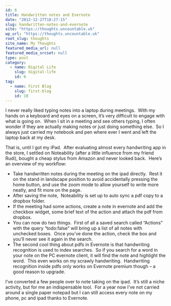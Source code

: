```yaml
---
id: 6
title: Handwritten notes and Evernote
date: "2012-12-27T18:27:15"
slug: handwritten-notes-and-evernote
site: "https://thoughts.uncountable.uk"
wp_url: "https://thoughts.uncountable.uk"
root_slug: thoughts
site_name: My Thoughts
featured_media_url: null
featured_media_srcset: null
type: post
category:
  - name: Digital Life
    slug: digital-life
    id: 6
tag:
  - name: First Blog
    slug: first-blog
    id: 18
---
```


<p>I never really liked typing notes into a laptop during meetings.  With my hands on a keyboard and eyes on a screen, it&#8217;s very difficult to engage with what is going on.  When I sit in a meeting and see others typing, I often wonder if they are actually making notes or just doing something else.  So I always just carried my notebook and pen where ever I went and left the laptop back at my desk.</p>
<p>That is, until I got my iPad.  After evaluating almost every handwriting app in the store, I settled on Noteability (after a little influence from my friend Rudi), bought a cheap stylus from Amazon and never looked back.  Here&#8217;s an overview of my workflow:</p>
<ul>
<li><span style="line-height:16px;">Take handwritten notes during the meeting on the ipad directly.  Rest it on the stand in landscape position to avoid accidentally pressing the home button, and use the zoom mode to allow yourself to write more neatly, and fit more on the page.</span></li>
<li><span style="line-height:16px;">After saving the note,  Noteability is set up to auto sync a pdf copy to a dropbox folder.  </span></li>
<li><span style="line-height:16px;">If the meeting had some actions, create a note in evernote and add the checkbox widget, some brief text of the action and attach the pdf from dropbox.</span></li>
<li>You can now do two things.  First of all a saved search called &#8220;Actions&#8221; with the query &#8220;todo:false&#8221; will bring up a list of all notes with unchecked boxes.  Once you&#8217;ve done the action, check the box and you&#8217;ll never see it again in the search.</li>
<li>The second cool thing about pdfs in Evernote is that handwriting recognition is used to index searches.  So if you search for a word in your note on the PC evernote client, it will find the note and highlight the word.  This even works on my scrawly handwriting.  Handwriting recognition inside pdfs only works on Evernote premium though &#8211; a good reason to upgrade.</li>
</ul>
<p>I&#8217;ve converted a few people over to note taking on the ipad.  It&#8217;s still a niche activity, but for me an indispensable tool.  For a year now I&#8217;ve not carried around a single paper notepad but I can still access every note on my phone, pc and ipad thanks to Evernote.</p>
